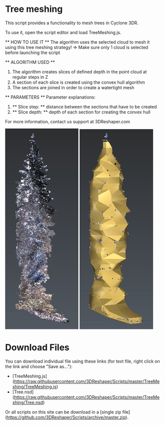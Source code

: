 # Tree meshing

This script provides a functionality to mesh trees in Cyclone 3DR.

To use it, open the script editor and load TreeMeshing.js.


** HOW TO USE IT **
The algorithm uses the selected cloud to mesh it using this tree meshing strategy! => Make sure only 1 cloud is selected before launching the script

** ALGORITHM USED **
1. The algorithm creates slices of defined depth in the point cloud at regular steps in Z
2. A section of each slice is created using the convex hull algorithm
3. The sections are joined in order to create a watertight mesh

** PARAMETERS **
Parameter explanations:
1. ** Slice step: ** distance between the sections that have to be created
2. ** Slice depth: ** depth of each section for creating the convex hull

For more information, contact us support at 3DReshaper\.com

![alt text](https://raw.githubusercontent.com/3DReshaper/Scripts/master/TreeMeshing/Screenshot.png "screenshot")
![alt text](https://raw.githubusercontent.com/3DReshaper/Scripts/master/TreeMeshing/Screenshot2.png "screenshot2")

# Download Files

You can download individual file using these links (for text file, right click on the link and choose "Save as..."):

- [TreeMeshing.js] (https://raw.githubusercontent.com/3DReshaper/Scripts/master/TreeMeshing/TreeMeshing.js)
- [Tree.nsd] (https://raw.githubusercontent.com/3DReshaper/Scripts/master/TreeMeshing/Tree.nsd)

Or all scripts on this site can be download in a [single zip file] (https://github.com/3DReshaper/Scripts/archive/master.zip).
